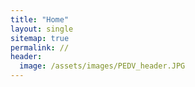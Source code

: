 ```yaml
---
title: "Home"
layout: single
sitemap: true
permalink: //
header:
  image: /assets/images/PEDV_header.JPG
---
```

